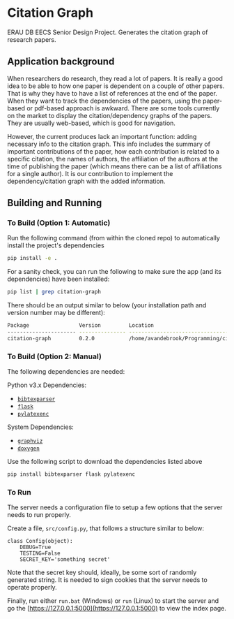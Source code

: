# Citation Graph
ERAU DB EECS Senior Design Project. Generates the citation graph of research papers.

## Application background
When researchers do research, they read a lot of papers. It is really a good idea to be able to how one paper is dependent on a couple of other papers. That is why they have to have a list of references at the end of the paper. When they want to track the dependencies of the papers, using the paper-based or pdf-based approach is awkward. There are some tools currently on the market to display the citation/dependency graphs of the papers. They are usually web-based, which is good for navigation.

However, the current produces lack an important function: adding necessary info to the citation graph. This info includes the summary of important contributions of the paper, how each contribution is related to a specific citation, the names of authors, the affiliation of the authors at the time of publishing the paper (which means there can be a list of affiliations for a single author). It is our contribution to implement the dependency/citation graph with the added information.

## Building and Running
### To Build (Option 1: Automatic)
Run the following command (from within the cloned repo) to automatically install the project's dependencies
```bash
pip install -e .
```
For a sanity check, you can run the following to make sure the app (and its dependencies) have been installed:
```bash
pip list | grep citation-graph
```
There should be an output similar to below (your installation path and version number may be different):
```bash
Package                Version         Location
---------------------- --------------- --------------------------------------------
citation-graph         0.2.0           /home/avandebrook/Programming/citation-graph
```
### To Build (Option 2: Manual)
The following dependencies are needed:

Python v3.x Dependencies:
* [`bibtexparser`](https://bibtexparser.readthedocs.io/en/master/)
* [`flask`](https://flask.palletsprojects.com/)
* [`pylatexenc`](https://pylatexenc.readthedocs.io/en/latest/index.html)

System Dependencies:
* [`graphviz`](https://graphviz.org/)
* [`doxygen`](https://www.doxygen.nl/)

Use the following script to download the dependencies listed above
```bash
pip install bibtexparser flask pylatexenc
```
### To Run
The server needs a configuration file to setup a few options that the server needs to run properly.

Create a file, `src/config.py`, that follows a structure similar to below:
```python3
class Config(object):
	DEBUG=True
	TESTING=False
	SECRET_KEY='something secret'
```
Note that the secret key should, ideally, be some sort of randomly generated string. It is needed to sign cookies that the server needs to operate properly.

Finally, run either `run.bat` (Windows) or `run` (Linux) to start the server and go the [https://127.0.0.1:5000](https://127.0.0.1:5000) to view the index page.
